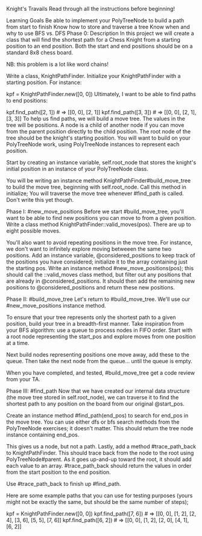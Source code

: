 Knight's Travails
Read through all the instructions before beginning!

Learning Goals
Be able to implement your PolyTreeNode to build a path from start to finish
Know how to store and traverse a tree
Know when and why to use BFS vs. DFS
Phase 0: Description
In this project we will create a class that will find the shortest path for a Chess Knight from a starting position to an end position. Both the start and end positions should be on a standard 8x8 chess board.

NB: this problem is a lot like word chains!

Write a class, KnightPathFinder. Initialize your KnightPathFinder with a starting position. For instance:

kpf = KnightPathFinder.new([0, 0])
Ultimately, I want to be able to find paths to end positions:

kpf.find_path([2, 1]) # => [[0, 0], [2, 1]]
kpf.find_path([3, 3]) # => [[0, 0], [2, 1], [3, 3]]
To help us find paths, we will build a move tree. The values in the tree will be positions. A node is a child of another node if you can move from the parent position directly to the child position. The root node of the tree should be the knight's starting position. You will want to build on your PolyTreeNode work, using PolyTreeNode instances to represent each position.

Start by creating an instance variable, self.root_node that stores the knight's initial position in an instance of your PolyTreeNode class.

You will be writing an instance method KnightPathFinder#build_move_tree to build the move tree, beginning with self.root_node. Call this method in initialize; You will traverse the move tree whenever #find_path is called. Don't write this yet though.

Phase I: #new_move_positions
Before we start #build_move_tree, you'll want to be able to find new positions you can move to from a given position. Write a class method KnightPathFinder::valid_moves(pos). There are up to eight possible moves.

You'll also want to avoid repeating positions in the move tree. For instance, we don't want to infinitely explore moving betweeen the same two positions. Add an instance variable, @considered_positions to keep track of the positions you have considered; initialize it to the array containing just the starting pos. Write an instance method #new_move_positions(pos); this should call the ::valid_moves class method, but filter out any positions that are already in @considered_positions. It should then add the remaining new positions to @considered_positions and return these new positions.

Phase II: #build_move_tree
Let's return to #build_move_tree. We'll use our #new_move_positions instance method.

To ensure that your tree represents only the shortest path to a given position, build your tree in a breadth-first manner. Take inspiration from your BFS algorithm: use a queue to process nodes in FIFO order. Start with a root node representing the start_pos and explore moves from one position at a time.

Next build nodes representing positions one move away, add these to the queue. Then take the next node from the queue... until the queue is empty.

When you have completed, and tested, #build_move_tree get a code review from your TA.

Phase III: #find_path
Now that we have created our internal data structure (the move tree stored in self.root_node), we can traverse it to find the shortest path to any position on the board from our original @start_pos.

Create an instance method #find_path(end_pos) to search for end_pos in the move tree. You can use either dfs or bfs search methods from the PolyTreeNode exercises; it doesn't matter. This should return the tree node instance containing end_pos.

This gives us a node, but not a path. Lastly, add a method #trace_path_back to KnightPathFinder. This should trace back from the node to the root using PolyTreeNode#parent. As it goes up-and-up toward the root, it should add each value to an array. #trace_path_back should return the values in order from the start position to the end position.

Use #trace_path_back to finish up #find_path.

Here are some example paths that you can use for testing purposes (yours might not be exactly the same, but should be the same number of steps);

kpf = KnightPathFinder.new([0, 0])
kpf.find_path([7, 6]) # => [[0, 0], [1, 2], [2, 4], [3, 6], [5, 5], [7, 6]]
kpf.find_path([6, 2]) # => [[0, 0], [1, 2], [2, 0], [4, 1], [6, 2]]